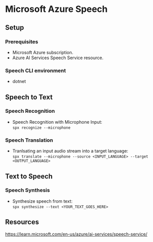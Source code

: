 # Microsoft Azure Speech
## Setup
### Prerequisites
* Microsoft Azure subscription.
* Azure AI Services Speech Service resource.
### Speech CLI environment
* dotnet
## Speech to Text
### Speech Recognition
* Speech Recognition with Microphone Input:\
`spx recognize --microphone`
### Speech Translation
* Tranlsating an input audio stream into a target language:\
`spx translate --microphone --source <INPUT_LANGUAGE> --target <OUTPUT_LANGUAGE>`
## Text to Speech
### Speech Synthesis
* Synthesize speech from text:\
`spx synthesize --text <YOUR_TEXT_GOES_HERE>`
## Resources
https://learn.microsoft.com/en-us/azure/ai-services/speech-service/